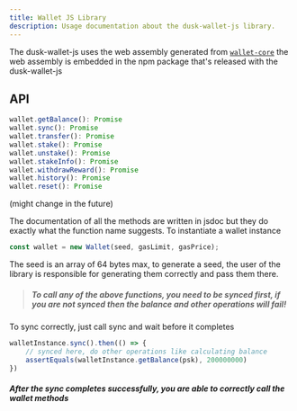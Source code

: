```yaml
---
title: Wallet JS Library
description: Usage documentation about the dusk-wallet-js library.
---
```


The dusk-wallet-js uses the web assembly generated from [`wallet-core`]("/wallet-core") the web assembly is embedded in the npm package
that's released with the dusk-wallet-js

## API

```js
wallet.getBalance(): Promise
wallet.sync(): Promise
wallet.transfer(): Promise
wallet.stake(): Promise
wallet.unstake(): Promise
wallet.stakeInfo(): Promise
wallet.withdrawReward(): Promise
wallet.history(): Promise
wallet.reset(): Promise
```
(might change in the future)

The documentation of all the methods are written in jsdoc but they do exactly what the function name suggests. To instantiate a wallet instance

```js
const wallet = new Wallet(seed, gasLimit, gasPrice);
```

The seed is an array of 64 bytes max, to generate a seed, the user of the library is responsible for generating them correctly and pass them there.

> ##### To call any of the above functions, you need to be synced first, if you are not synced then the balance and other operations will fail!

To sync correctly, just call sync and wait before it completes

```js
walletInstance.sync().then(() => {
    // synced here, do other operations like calculating balance
    assertEquals(walletInstance.getBalance(psk), 200000000)
})
```

##### After the sync completes successfully, you are able to correctly call the wallet methods